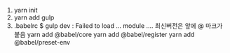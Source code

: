 1. yarn init
2. yarn add gulp
3. .babelrc
$ gulp dev  : Failed to load ... module ....
최신버전은 앞에 @ 마크가 붙음
yarn add @babel/core
yarn add @babel/register
yarn add @babel/preset-env